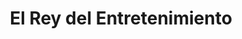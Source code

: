 ---
title: "El Rey del Entretenimiento"
url: /montevideo/el-rey-del-entretenimiento/
shop: Sport
---